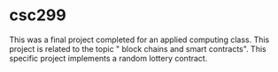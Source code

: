 # csc299
This was a final project completed for an applied computing class. 
This project is related to the topic " block chains and smart contracts". 
This specific project implements a random lottery contract. 
